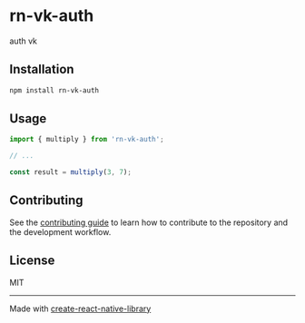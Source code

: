 # rn-vk-auth

auth vk

## Installation

```sh
npm install rn-vk-auth
```

## Usage


```js
import { multiply } from 'rn-vk-auth';

// ...

const result = multiply(3, 7);
```


## Contributing

See the [contributing guide](CONTRIBUTING.md) to learn how to contribute to the repository and the development workflow.

## License

MIT

---

Made with [create-react-native-library](https://github.com/callstack/react-native-builder-bob)
